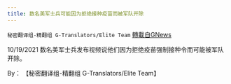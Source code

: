 ```yaml
---
title: 数名美军士兵可能因为拒绝接种疫苗而被军队开除
---
```

`秘密翻译组-精翻组 G-Translators/Elite Team` [轉載自GNews](https://gnews.org/zh-hans/1612268/)

10/19/2021 数名美军士兵发布视频说他们因为拒绝疫苗强制接种令而可能被军队开除。

By： 【秘密翻译组-精翻组 G-Translators/Elite Team】
